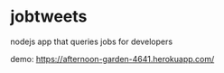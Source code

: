# jobtweets
nodejs app that queries jobs for developers

demo: https://afternoon-garden-4641.herokuapp.com/
